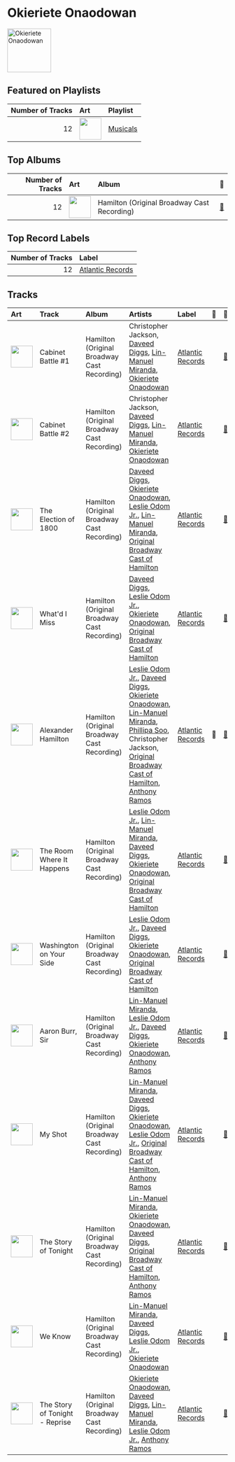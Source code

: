 
# Okieriete Onaodowan


<img src="nan" alt="Okieriete Onaodowan" width="100" />

## Featured on Playlists
|   Number of Tracks | Art                                                                                                                                                                                                                         | Playlist                             |
|-------------------:|:----------------------------------------------------------------------------------------------------------------------------------------------------------------------------------------------------------------------------|:-------------------------------------|
|                 12 | <img src="https://mosaic.scdn.co/640/ab67616d0000b27311213770e112f78d4075b61fab67616d0000b2732f8d9427fea9dd36a4fb4f1bab67616d0000b27367a1610b21721a06ed7d378eab67616d0000b273d72fb5571087bca0a2fed008" alt="" width="50" /> | [Musicals](../playlists/musicals.md) |
## Top Albums

|   Number of Tracks | Art                                                                                              | Album                                       | 🔗                                                          |
|-------------------:|:-------------------------------------------------------------------------------------------------|:--------------------------------------------|:-----------------------------------------------------------|
|                 12 | <img src="https://i.scdn.co/image/ab67616d0000b273d72fb5571087bca0a2fed008" alt="" width="50" /> | Hamilton (Original Broadway Cast Recording) | [🔗](https://open.spotify.com/album/1kCHru7uhxBUdzkm4gzRQc) |

## Top Record Labels

|   Number of Tracks | Label                                             |
|-------------------:|:--------------------------------------------------|
|                 12 | [Atlantic Records](../labels/atlantic_records.md) |

## Tracks

| Art                                                                                              | Track                          | Album                                       | Artists                                                                                                                                                                                                                                                                                                                                  | Label                                             | 💚   | 🔗                                                          |
|:-------------------------------------------------------------------------------------------------|:-------------------------------|:--------------------------------------------|:-----------------------------------------------------------------------------------------------------------------------------------------------------------------------------------------------------------------------------------------------------------------------------------------------------------------------------------------|:--------------------------------------------------|:----|:-----------------------------------------------------------|
| <img src="https://i.scdn.co/image/ab67616d0000b273d72fb5571087bca0a2fed008" alt="" width="50" /> | Cabinet Battle #1              | Hamilton (Original Broadway Cast Recording) | Christopher Jackson, [Daveed Diggs](daveed_diggs.md), [Lin-Manuel Miranda](lin_manuel_miranda.md), [Okieriete Onaodowan](okieriete_onaodowan.md)                                                                                                                                                                                         | [Atlantic Records](../labels/atlantic_records.md) |     | [🔗](https://open.spotify.com/track/3TfKt8mPpdXfQTMfRjHzyz) |
| <img src="https://i.scdn.co/image/ab67616d0000b273d72fb5571087bca0a2fed008" alt="" width="50" /> | Cabinet Battle #2              | Hamilton (Original Broadway Cast Recording) | Christopher Jackson, [Daveed Diggs](daveed_diggs.md), [Lin-Manuel Miranda](lin_manuel_miranda.md), [Okieriete Onaodowan](okieriete_onaodowan.md)                                                                                                                                                                                         | [Atlantic Records](../labels/atlantic_records.md) |     | [🔗](https://open.spotify.com/track/6KRHMYPIWRgFWlXPgqO2Fp) |
| <img src="https://i.scdn.co/image/ab67616d0000b273d72fb5571087bca0a2fed008" alt="" width="50" /> | The Election of 1800           | Hamilton (Original Broadway Cast Recording) | [Daveed Diggs](daveed_diggs.md), [Okieriete Onaodowan](okieriete_onaodowan.md), [Leslie Odom Jr.](leslie_odom_jr_.md), [Lin-Manuel Miranda](lin_manuel_miranda.md), [Original Broadway Cast of Hamilton](original_broadway_cast_of_hamilton.md)                                                                                          | [Atlantic Records](../labels/atlantic_records.md) |     | [🔗](https://open.spotify.com/track/0LpHC9mhPAQC98IjXZIrif) |
| <img src="https://i.scdn.co/image/ab67616d0000b273d72fb5571087bca0a2fed008" alt="" width="50" /> | What'd I Miss                  | Hamilton (Original Broadway Cast Recording) | [Daveed Diggs](daveed_diggs.md), [Leslie Odom Jr.](leslie_odom_jr_.md), [Okieriete Onaodowan](okieriete_onaodowan.md), [Original Broadway Cast of Hamilton](original_broadway_cast_of_hamilton.md)                                                                                                                                       | [Atlantic Records](../labels/atlantic_records.md) |     | [🔗](https://open.spotify.com/track/2W9u3whoCkQYOUbmnSrHi1) |
| <img src="https://i.scdn.co/image/ab67616d0000b273d72fb5571087bca0a2fed008" alt="" width="50" /> | Alexander Hamilton             | Hamilton (Original Broadway Cast Recording) | [Leslie Odom Jr.](leslie_odom_jr_.md), [Daveed Diggs](daveed_diggs.md), [Okieriete Onaodowan](okieriete_onaodowan.md), [Lin-Manuel Miranda](lin_manuel_miranda.md), [Phillipa Soo](phillipa_soo.md), Christopher Jackson, [Original Broadway Cast of Hamilton](original_broadway_cast_of_hamilton.md), [Anthony Ramos](anthony_ramos.md) | [Atlantic Records](../labels/atlantic_records.md) | 💚   | [🔗](https://open.spotify.com/track/4TTV7EcfroSLWzXRY6gLv6) |
| <img src="https://i.scdn.co/image/ab67616d0000b273d72fb5571087bca0a2fed008" alt="" width="50" /> | The Room Where It Happens      | Hamilton (Original Broadway Cast Recording) | [Leslie Odom Jr.](leslie_odom_jr_.md), [Lin-Manuel Miranda](lin_manuel_miranda.md), [Daveed Diggs](daveed_diggs.md), [Okieriete Onaodowan](okieriete_onaodowan.md), [Original Broadway Cast of Hamilton](original_broadway_cast_of_hamilton.md)                                                                                          | [Atlantic Records](../labels/atlantic_records.md) |     | [🔗](https://open.spotify.com/track/2TK2KSrzXD6W01qjXVjNGh) |
| <img src="https://i.scdn.co/image/ab67616d0000b273d72fb5571087bca0a2fed008" alt="" width="50" /> | Washington on Your Side        | Hamilton (Original Broadway Cast Recording) | [Leslie Odom Jr.](leslie_odom_jr_.md), [Daveed Diggs](daveed_diggs.md), [Okieriete Onaodowan](okieriete_onaodowan.md), [Original Broadway Cast of Hamilton](original_broadway_cast_of_hamilton.md)                                                                                                                                       | [Atlantic Records](../labels/atlantic_records.md) |     | [🔗](https://open.spotify.com/track/1WHNqqRWhJVZIdCScFKtl5) |
| <img src="https://i.scdn.co/image/ab67616d0000b273d72fb5571087bca0a2fed008" alt="" width="50" /> | Aaron Burr, Sir                | Hamilton (Original Broadway Cast Recording) | [Lin-Manuel Miranda](lin_manuel_miranda.md), [Leslie Odom Jr.](leslie_odom_jr_.md), [Daveed Diggs](daveed_diggs.md), [Okieriete Onaodowan](okieriete_onaodowan.md), [Anthony Ramos](anthony_ramos.md)                                                                                                                                    | [Atlantic Records](../labels/atlantic_records.md) |     | [🔗](https://open.spotify.com/track/6dr7ekfhlbquvsVY8D7gyk) |
| <img src="https://i.scdn.co/image/ab67616d0000b273d72fb5571087bca0a2fed008" alt="" width="50" /> | My Shot                        | Hamilton (Original Broadway Cast Recording) | [Lin-Manuel Miranda](lin_manuel_miranda.md), [Daveed Diggs](daveed_diggs.md), [Okieriete Onaodowan](okieriete_onaodowan.md), [Leslie Odom Jr.](leslie_odom_jr_.md), [Original Broadway Cast of Hamilton](original_broadway_cast_of_hamilton.md), [Anthony Ramos](anthony_ramos.md)                                                       | [Atlantic Records](../labels/atlantic_records.md) |     | [🔗](https://open.spotify.com/track/4cxvludVmQxryrnx1m9FqL) |
| <img src="https://i.scdn.co/image/ab67616d0000b273d72fb5571087bca0a2fed008" alt="" width="50" /> | The Story of Tonight           | Hamilton (Original Broadway Cast Recording) | [Lin-Manuel Miranda](lin_manuel_miranda.md), [Okieriete Onaodowan](okieriete_onaodowan.md), [Daveed Diggs](daveed_diggs.md), [Original Broadway Cast of Hamilton](original_broadway_cast_of_hamilton.md), [Anthony Ramos](anthony_ramos.md)                                                                                              | [Atlantic Records](../labels/atlantic_records.md) |     | [🔗](https://open.spotify.com/track/0NJWhm3hUwIZSy5s0TGJ8q) |
| <img src="https://i.scdn.co/image/ab67616d0000b273d72fb5571087bca0a2fed008" alt="" width="50" /> | We Know                        | Hamilton (Original Broadway Cast Recording) | [Lin-Manuel Miranda](lin_manuel_miranda.md), [Daveed Diggs](daveed_diggs.md), [Leslie Odom Jr.](leslie_odom_jr_.md), [Okieriete Onaodowan](okieriete_onaodowan.md)                                                                                                                                                                       | [Atlantic Records](../labels/atlantic_records.md) |     | [🔗](https://open.spotify.com/track/1DLfR4MOfLYbV6v3xrmWa8) |
| <img src="https://i.scdn.co/image/ab67616d0000b273d72fb5571087bca0a2fed008" alt="" width="50" /> | The Story of Tonight - Reprise | Hamilton (Original Broadway Cast Recording) | [Okieriete Onaodowan](okieriete_onaodowan.md), [Daveed Diggs](daveed_diggs.md), [Lin-Manuel Miranda](lin_manuel_miranda.md), [Leslie Odom Jr.](leslie_odom_jr_.md), [Anthony Ramos](anthony_ramos.md)                                                                                                                                    | [Atlantic Records](../labels/atlantic_records.md) |     | [🔗](https://open.spotify.com/track/1CzeuSrm71wHP9qsjg7p3F) |